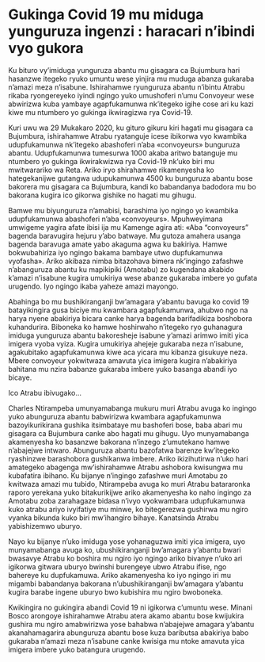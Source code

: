 # Gukinga Covid 19 mu miduga yunguruza ingenzi : haracari n’ibindi vyo gukora

Ku bituro vy’imiduga yunguruza abantu mu gisagara ca Bujumbura hari hasanzwe itegeko ryuko umuntu wese yinjira mu muduga abanza gukaraba n’amazi meza n’isabune. Ishirahamwe ryunguruza abantu n’ibintu Atrabu rikaba ryongereyeko iyindi ngingo yuko umushoferi n’umu Convoyeur wese abwirizwa kuba yambaye agapfukamunwa nk’itegeko igihe cose ari ku kazi kiwe mu ntumbero yo gukinga ikwiragizwa rya Covid-19.

Kuri uwu wa 29 Mukakaro 2020, ku gituro gikuru kiri hagati mu gisagara ca Bujumbura, ishirahamwe Atrabu ryatanguje icese ibikorwa vyo kwambika udupfukamunwa nk’itegeko abashoferi n’aba «convoyeurs» bunguruza abantu. Udupfukamunwa tumesurwa 1000 akaba aritwo batanguje mu ntumbero yo gukinga ikwirakwizwa rya Covid-19 nk’uko biri mu mwitwarariko wa Reta. Ariko iryo shirahamwe rikamenyesha ko hategekanijwe gutangwa udupukamunwa 4500 ku bunguruza abantu bose bakorera mu gisagara ca Bujumbura, kandi ko babandanya badodora mu bo bakorana kugira ico gikorwa gishike no hagati mu gihugu.

Bamwe mu biyunguruza n’amabisi, barashima iyo ngingo yo kwambika udupfukamunwa abashoferi n’aba «convoyeurs». Mpuhweyimana umwigeme yagira afate ibisi ija mu Kamenge agira ati: «Aba “convoyeurs” bagenda baravugira hejuru y’abo batwaye. Mu gutoza amahera usanga bagenda baravuga amate yabo akaguma agwa ku bakiriya. Hamwe bokwubahiriza iyo ngingo bakama bambaye utwo dupfukamunwa vyofasha». Ariko akibaza nimba bitazohava bimera nk’ingingo zafashwe n’abanguruza abantu ku mapikipiki (Amotabu) zo kugendana akabido k’amazi n’isabune kugira umukiriya wese abanze gukaraba imbere yo gufata urugendo. Iyo ngingo ikaba yaheze amazi mayongo.

Abahinga bo mu bushikiranganji bw’amagara y’abantu bavuga ko covid 19 batayikingira gusa biciye mu kwambara agapfukamunwa, ahubwo ngo na harya nyene abakiriya bicara canke harya bagenda barifadikiza boshobora kuhandurira. Biboneka ko hamwe hoshirwaho n’itegeko ryo guhanagura imiduga yunguruza abantu bakoresheje isabune y’amazi arimwo imiti yica imigera vyoba vyiza. Kugira umukiriya ahejeje gukaraba neza n’isabune, agakubitako agapfukamunwa kiwe aca yicara mu kibanza gisukuye neza. Mbere convoyeur yokwitwaza amavuta yica imigera kugira n’abakiriya bahitana mu nzira babanze gukaraba imbere yuko basanga abandi iyo bicaye.

Ico Atrabu ibivugako…

Charles Ntirampeba umunyamabanga mukuru muri Atrabu avuga ko ingingo yuko abunguruza abantu babwirizwa kwambara agapfukamunwa bazoyikurikirana gushika itsimbataye mu bashoferi bose, baba abari mu gisagara ca Bujumbura canke abo hagati mu gihugu. Uyo munyamabanga akamenyesha ko basanzwe bakorana n’inzego z’umutekano hamwe n’abajejwe intwaro. Abunguruza abantu bazofatwa barenze kw’itegeko ryashinzwe barashobora gushikanwa imbere. Ariko ikizihutirwa n’uko hari amategeko abagenga mw’ishirahamwe Atrabu ashobora kwisungwa mu kubafatira ibihano. Ku bijanye n’ingingo zafashwe muri Amotabu zo kwitwaza amazi mu tubido, Ntirampeba avuga ko muri Atrabu batararonka raporo yerekana yuko bitakurikijwe ariko akamenyesha ko naho ingingo za Amotabu zoba zarahagaze bidasa n’ivyo vyokwambara udupfukamunwa kuko atrabu ariyo ivyifatiye mu minwe, ko bitegerezwa gushirwa mu ngiro vyanka bikunda kuko biri mw’ihangiro bihaye. Kanatsinda Atrabu yabishizemwo uburyo.

Nayo ku bijanye n’uko imiduga yose yohanaguzwa imiti yica imigera, uyo munyamabanga avuga ko, ubushikiranganji bw’amagara y’abantu bwari bwasavye Atrabu ko boshira mu ngiro iyo ngingo ariko bivanye n’uko ari igikorwa gitwara uburyo bwinshi burengeye ubwo Atrabu ifise, ngo bahereye ku dupfukamuwa. Ariko akamenyesha ko iyo ngingo iri mu migambi babandanya bakorana n’ubushikiranganji bw’amagara y’abantu kugira barabe ingene uburyo bwo kubishira mu ngiro bwoboneka.

Kwikingira no gukingira abandi Covid 19 ni igikorwa c’umuntu wese. Minani Bosco arongoye ishirahamwe Atrabu atera akamo abantu bose kwijukira gushira mu ngiro amabwirizwa yose bahabwa n’abajejwe amagara y’abantu akanahamagarira abunguruza abantu bose kuza baributsa abakiriya babo gukaraba n’amazi meza n’isabune canke kwisiga mu ntoke amavuta yica imigera imbere yuko batangura urugendo.